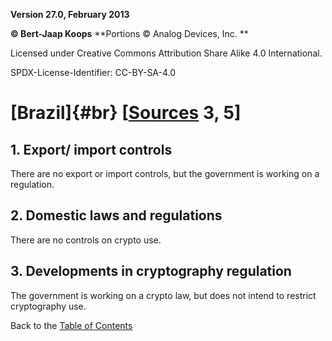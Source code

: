 **Version 27.0, February 2013**

**© Bert-Jaap Koops**
**Portions © Analog Devices, Inc. **  

Licensed under Creative Commons Attribution Share Alike 4.0 International.

SPDX-License-Identifier: CC-BY-SA-4.0

# [Brazil]{#br} \[[Sources](../sources.md) 3, 5\]

## 1. Export/ import controls  
There are no export or import controls, but the government is working on
a regulation.

## 2. Domestic laws and regulations  
There are no controls on crypto use.

## 3. Developments in cryptography regulation  
The government is working on a crypto law, but does not intend to
restrict cryptography use.

Back to the [Table of Contents](index.md)
